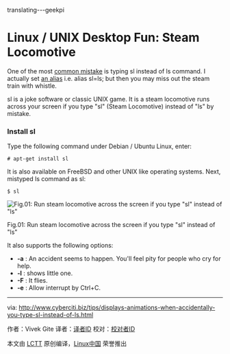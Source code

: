 translating---geekpi

Linux / UNIX Desktop Fun: Steam Locomotive
================================================================================
One of the most [common mistake][1] is typing sl instead of ls command. I actually set [an alias][2] i.e. alias sl=ls; but then you may miss out the steam train with whistle.

sl is a joke software or classic UNIX game. It is a steam locomotive runs across your screen if you type "sl" (Steam Locomotive) instead of "ls" by mistake.

### Install sl ###

Type the following command under Debian / Ubuntu Linux, enter:

    # apt-get install sl

It is also available on FreeBSD and other UNIX like operating systems. Next, mistyped ls command as sl:

    $ sl

![Fig.01: Run steam locomotive across the screen if you type "sl" instead of "ls"](http://files.cyberciti.biz/uploads/tips/2011/05/sl_command_steam_locomotive.png)

Fig.01: Run steam locomotive across the screen if you type "sl" instead of "ls"

It also supports the following options:

- **-a** : An accident seems to happen. You'll feel pity for people who cry for help.
- **-l** : shows little one.
- **-F** : It flies.
- **-e** : Allow interrupt by Ctrl+C.

--------------------------------------------------------------------------------

via: http://www.cyberciti.biz/tips/displays-animations-when-accidentally-you-type-sl-instead-of-ls.html

作者：Vivek Gite 
译者：[译者ID](https://github.com/译者ID)
校对：[校对者ID](https://github.com/校对者ID)

本文由 [LCTT](https://github.com/LCTT/TranslateProject) 原创编译，[Linux中国](https://linux.cn/) 荣誉推出

[1]:http://www.cyberciti.biz/tips/my-10-unix-command-line-mistakes.html
[2]:http://bash.cyberciti.biz/guide/Create_and_use_aliases
